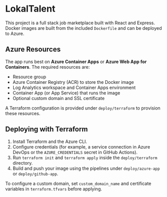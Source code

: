# LokalTalent

This project is a full stack job marketplace built with React and Express. Docker images are built from the included `Dockerfile` and can be deployed to Azure.

## Azure Resources

The app runs best on **Azure Container Apps** or **Azure Web App for Containers**. The required resources are:

- Resource group
- Azure Container Registry (ACR) to store the Docker image
- Log Analytics workspace and Container Apps environment
- Container App (or App Service) that runs the image
- Optional custom domain and SSL certificate

A Terraform configuration is provided under `deploy/terraform` to provision these resources.

## Deploying with Terraform

1. Install Terraform and the Azure CLI.
2. Configure credentials (for example, a service connection in Azure DevOps or the `AZURE_CREDENTIALS` secret in GitHub Actions).
3. Run `terraform init` and `terraform apply` inside the `deploy/terraform` directory.
4. Build and push your image using the pipelines under `deploy/azure-app` or `deploy/github-app`.

To configure a custom domain, set `custom_domain_name` and certificate variables in `terraform.tfvars` before applying.
